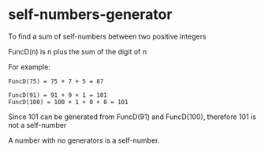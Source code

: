 # self-numbers-generator
To find a sum of self-numbers between two positive integers

FuncD(n) is n plus the sum of the digit of n

For example: 

```
FuncD(75) = 75 + 7 + 5 = 87

FuncD(91) = 91 + 9 + 1 = 101
FuncD(100) = 100 + 1 + 0 + 0 = 101
```

Since 101 can be generated from FuncD(91) and FuncD(100), therefore 101 is not a self-number

A number with no generators is a self-number.